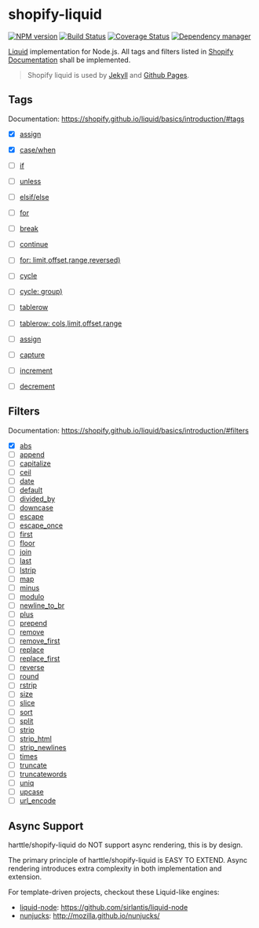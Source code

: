 # shopify-liquid

[![NPM version](https://img.shields.io/npm/v/shopify-liquid.svg?style=flat)](https://www.npmjs.org/package/shopify-liquid)
[![Build Status](https://travis-ci.org/harttle/shopify-liquid.svg?branch=master)](https://travis-ci.org/harttle/shopify-liquid)
[![Coverage Status](https://coveralls.io/repos/github/harttle/shopify-liquid/badge.svg?branch=master)](https://coveralls.io/github/harttle/shopify-liquid?branch=master)
[![Dependency manager](https://david-dm.org/harttle/shopify-liquid.png)](https://david-dm.org/harttle/shopify-liquid)

[Liquid][shopify-liquid] implementation for Node.js.
All tags and filters listed in [Shopify Documentation][shopify-liquid]
shall be implemented.

> Shopify liquid is used by [Jekyll][jekyll] and [Github Pages][gh].

## Tags

Documentation: <https://shopify.github.io/liquid/basics/introduction/#tags>

- [x] [assign](https://shopify.github.io/liquid/tags/control-flow/)
- [x] [case/when](https://shopify.github.io/liquid/tags/control-flow/)
- [ ] [if](https://shopify.github.io/liquid/tags/control-flow/)
- [ ] [unless](https://shopify.github.io/liquid/tags/control-flow/)
- [ ] [elsif/else](https://shopify.github.io/liquid/tags/control-flow/)
- [ ] [for](https://shopify.github.io/liquid/tags/iteration/)
- [ ] [break](https://shopify.github.io/liquid/tags/iteration/)
- [ ] [continue](https://shopify.github.io/liquid/tags/iteration/)
- [ ] [for: limit,offset,range,reversed)](https://shopify.github.io/liquid/tags/iteration/)
- [ ] [cycle](https://shopify.github.io/liquid/tags/iteration/)
- [ ] [cycle: group)](https://shopify.github.io/liquid/tags/iteration/)
- [ ] [tablerow](https://shopify.github.io/liquid/tags/iteration/)
- [ ] [tablerow: cols,limit,offset,range](https://shopify.github.io/liquid/tags/iteration/)
- [ ] [assign](https://shopify.github.io/liquid/tags/variable/)
- [ ] [capture](https://shopify.github.io/liquid/tags/variable/)
- [ ] [increment](https://shopify.github.io/liquid/tags/variable/)
- [ ] [decrement](https://shopify.github.io/liquid/tags/variable/)


## Filters

Documentation: <https://shopify.github.io/liquid/basics/introduction/#filters>

- [x] [abs](https://shopify.github.io/liquid/filters/abs/)
- [ ] [append](https://shopify.github.io/liquid/filters/append)
- [ ] [capitalize](https://shopify.github.io/liquid/filters/capitalize)
- [ ] [ceil](https://shopify.github.io/liquid/filters/ceil)
- [ ] [date](https://shopify.github.io/liquid/filters/date)
- [ ] [default](https://shopify.github.io/liquid/filters/default)
- [ ] [divided_by](https://shopify.github.io/liquid/filters/divided_by)
- [ ] [downcase](https://shopify.github.io/liquid/filters/downcase)
- [ ] [escape](https://shopify.github.io/liquid/filters/escape)
- [ ] [escape_once](https://shopify.github.io/liquid/filters/escape_once)
- [ ] [first](https://shopify.github.io/liquid/filters/first)
- [ ] [floor](https://shopify.github.io/liquid/filters/floor)
- [ ] [join](https://shopify.github.io/liquid/filters/join)
- [ ] [last](https://shopify.github.io/liquid/filters/last)
- [ ] [lstrip](https://shopify.github.io/liquid/filters/lstrip)
- [ ] [map](https://shopify.github.io/liquid/filters/map)
- [ ] [minus](https://shopify.github.io/liquid/filters/minus)
- [ ] [modulo](https://shopify.github.io/liquid/filters/modulo)
- [ ] [newline_to_br](https://shopify.github.io/liquid/filters/newline_to_br)
- [ ] [plus](https://shopify.github.io/liquid/filters/plus)
- [ ] [prepend](https://shopify.github.io/liquid/filters/prepend)
- [ ] [remove](https://shopify.github.io/liquid/filters/remove)
- [ ] [remove_first](https://shopify.github.io/liquid/filters/remove_first)
- [ ] [replace](https://shopify.github.io/liquid/filters/replace)
- [ ] [replace_first](https://shopify.github.io/liquid/filters/replace_first)
- [ ] [reverse](https://shopify.github.io/liquid/filters/reverse)
- [ ] [round](https://shopify.github.io/liquid/filters/round)
- [ ] [rstrip](https://shopify.github.io/liquid/filters/rstrip)
- [ ] [size](https://shopify.github.io/liquid/filters/size)
- [ ] [slice](https://shopify.github.io/liquid/filters/slice)
- [ ] [sort](https://shopify.github.io/liquid/filters/sort)
- [ ] [split](https://shopify.github.io/liquid/filters/split)
- [ ] [strip](https://shopify.github.io/liquid/filters/strip)
- [ ] [strip_html](https://shopify.github.io/liquid/filters/strip_html)
- [ ] [strip_newlines](https://shopify.github.io/liquid/filters/strip_newlines)
- [ ] [times](https://shopify.github.io/liquid/filters/times)
- [ ] [truncate](https://shopify.github.io/liquid/filters/truncate)
- [ ] [truncatewords](https://shopify.github.io/liquid/filters/truncatewords)
- [ ] [uniq](https://shopify.github.io/liquid/filters/uniq)
- [ ] [upcase](https://shopify.github.io/liquid/filters/upcase)
- [ ] [url_encode](https://shopify.github.io/liquid/filters/url_encode)

## Async Support

harttle/shopify-liquid do NOT support async rendering, this is by design.

The primary principle of harttle/shopify-liquid is EASY TO EXTEND.
Async rendering introduces extra complexity in both implementation and extension.

For template-driven projects, checkout these Liquid-like engines:

* [liquid-node][liquid-node]: <https://github.com/sirlantis/liquid-node> 
* [nunjucks][nunjucks]: <http://mozilla.github.io/nunjucks/>

[nunjucks]: http://mozilla.github.io/nunjucks/
[liquid-node]: https://github.com/sirlantis/liquid-node
[shopify-liquid]: https://shopify.github.io/liquid/
[jekyll]: http://jekyllrb.com/
[gh]: https://pages.github.com/
